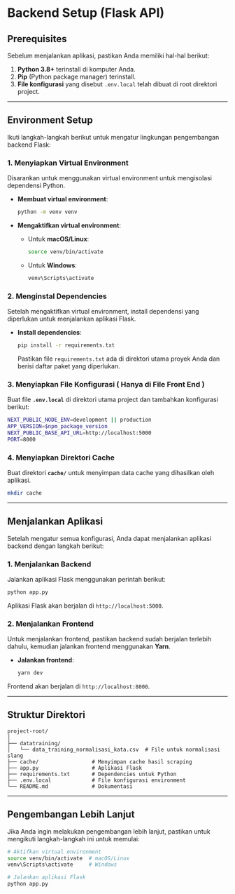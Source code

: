 # Backend Setup (Flask API)

## Prerequisites

Sebelum menjalankan aplikasi, pastikan Anda memiliki hal-hal berikut:

1. **Python 3.8+** terinstall di komputer Anda.
2. **Pip** (Python package manager) terinstall.
3. **File konfigurasi** yang disebut `.env.local` telah dibuat di root direktori project.

---

## Environment Setup

Ikuti langkah-langkah berikut untuk mengatur lingkungan pengembangan backend Flask:

### 1. Menyiapkan Virtual Environment

Disarankan untuk menggunakan virtual environment untuk mengisolasi dependensi Python.

- **Membuat virtual environment**:

  ```bash
  python -m venv venv
  ```

- **Mengaktifkan virtual environment**:

  - Untuk **macOS/Linux**:

    ```bash
    source venv/bin/activate
    ```

  - Untuk **Windows**:

    ```bash
    venv\Scripts\activate
    ```

### 2. Menginstal Dependencies

Setelah mengaktifkan virtual environment, install dependensi yang diperlukan untuk menjalankan aplikasi Flask.

- **Install dependencies**:

  ```bash
  pip install -r requirements.txt
  ```

  Pastikan file `requirements.txt` ada di direktori utama proyek Anda dan berisi daftar paket yang diperlukan.

### 3. Menyiapkan File Konfigurasi ( Hanya di File Front End )

Buat file **`.env.local`** di direktori utama project dan tambahkan konfigurasi berikut:

```bash
NEXT_PUBLIC_NODE_ENV=development || production
APP_VERSION=$npm_package_version
NEXT_PUBLIC_BASE_API_URL=http://localhost:5000
PORT=8000
```

### 4. Menyiapkan Direktori Cache

Buat direktori **`cache/`** untuk menyimpan data cache yang dihasilkan oleh aplikasi.

```bash
mkdir cache
```

---

## Menjalankan Aplikasi

Setelah mengatur semua konfigurasi, Anda dapat menjalankan aplikasi backend dengan langkah berikut:

### 1. Menjalankan Backend

Jalankan aplikasi Flask menggunakan perintah berikut:

```bash
python app.py
```

Aplikasi Flask akan berjalan di `http://localhost:5000`.

### 2. Menjalankan Frontend

Untuk menjalankan frontend, pastikan backend sudah berjalan terlebih dahulu, kemudian jalankan frontend menggunakan **Yarn**.

- **Jalankan frontend**:

  ```bash
  yarn dev
  ```

Frontend akan berjalan di `http://localhost:8000`.

---

## Struktur Direktori

```plaintext
project-root/
│
├── datatraining/
│   └── data_training_normalisasi_kata.csv  # File untuk normalisasi slang
├── cache/                 # Menyimpan cache hasil scraping
├── app.py                 # Aplikasi Flask
├── requirements.txt       # Dependencies untuk Python
├── .env.local             # File konfigurasi environment
└── README.md              # Dokumentasi
```

---

## Pengembangan Lebih Lanjut

Jika Anda ingin melakukan pengembangan lebih lanjut, pastikan untuk mengikuti langkah-langkah ini untuk memulai:

```bash
# Aktifkan virtual environment
source venv/bin/activate  # macOS/Linux
venv\Scripts\activate     # Windows

# Jalankan aplikasi Flask
python app.py
```
